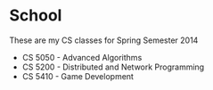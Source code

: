 School
======

These are my CS classes for Spring Semester 2014

* CS 5050 - Advanced Algorithms
* CS 5200 - Distributed and Network Programming
* CS 5410 - Game Development
